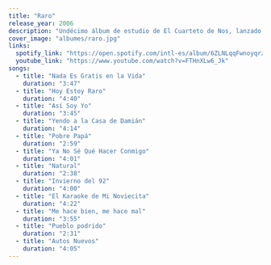 ```yaml
---
title: "Raro"
release_year: 2006
description: "Undécimo álbum de estudio de El Cuarteto de Nos, lanzado el 20 de mayo de 2006. Producido por Juan Campodónico, marcó un punto de inflexión en la carrera de la banda, con letras más complejas y un sonido más roquero. Incluye éxitos como 'Yendo a la casa de Damián' y 'Ya no sé qué hacer conmigo'."
cover_image: "albumes/raro.jpg"
links:
  spotify_link: "https://open.spotify.com/intl-es/album/6ZLNLqqFwnoyqrzRxtHEzt"
  youtube_link: "https://www.youtube.com/watch?v=FTHnXLw6_Jk"
songs:
  - title: "Nada Es Gratis en la Vida"
    duration: "3:47"
  - title: "Hoy Estoy Raro"
    duration: "4:40"
  - title: "Así Soy Yo"
    duration: "3:45"
  - title: "Yendo a la Casa de Damián"
    duration: "4:14"
  - title: "Pobre Papá"
    duration: "2:59"
  - title: "Ya No Sé Qué Hacer Conmigo"
    duration: "4:01"
  - title: "Natural"
    duration: "2:38"
  - title: "Invierno del 92"
    duration: "4:00"
  - title: "El Karaoke de Mi Noviecita"
    duration: "4:22"
  - title: "Me hace bien, me hace mal"
    duration: "3:55"
  - title: "Pueblo podrido"
    duration: "2:31"
  - title: "Autos Nuevos"
    duration: "4:05"
---
```

